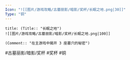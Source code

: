 ```yaml
---
Icon: "![[图片/游戏攻略/古墓丽影/暗影/奖杯/长眠之地.png|30]]"
Type: "铜"
---
```

```ad-common-bronze-trophy
title: (Title:: "长眠之地")
![[图片/游戏攻略/古墓丽影/暗影/奖杯/长眠之地.png|100]]

(Comment:: "在主游戏中揭开 3 座墓穴的秘密")
```

#古墓丽影/暗影/奖杯 #奖杯 #铜
